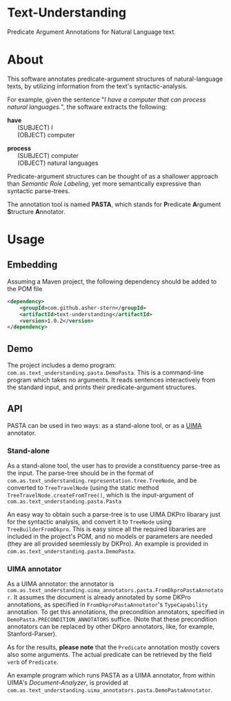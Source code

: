 # Text-Understanding
Predicate Argument Annotations for Natural Language text.

# About


This software annotates predicate-argument structures of natural-language texts, by utilizing information from the text's syntactic-analysis.

For example, given the sentence "*I have a computer that can process natural languages.*", the software extracts the following:

**have**  
&nbsp; &nbsp; &nbsp; (SUBJECT) I  
&nbsp; &nbsp; &nbsp; (OBJECT) computer

**process**  
&nbsp; &nbsp; &nbsp; (SUBJECT) computer  
&nbsp; &nbsp; &nbsp; (OBJECT) natural languages  

Predicate-argument structures can be thought of as a shallower approach than *Semantic Role Labeling*, yet more semantically expressive than syntactic parse-trees.

The annotation tool is named **PASTA**, which stands for **P**redicate **A**rgument **S**tructure **A**nnotator.

# Usage

## Embedding

Assuming a Maven project, the following dependency should be added to the POM file
```xml
<dependency>
    <groupId>com.github.asher-stern</groupId>
    <artifactId>text-understanding</artifactId>
    <version>1.0.2</version>
</dependency>
```

## Demo

The project includes a demo program: `com.as.text_understanding.pasta.DemoPasta`. This is a command-line program which takes no arguments. It reads sentences interactively from the standard input, and prints their predicate-argument structures.


## API

PASTA can be used in two ways: as a stand-alone tool, or as a [UIMA](https://uima.apache.org/) annotator.

### Stand-alone

As a stand-alone tool, the user has to provide a constituency parse-tree as the input. The parse-tree should be in the format of `com.as.text_understanding.representation.tree.TreeNode`, and be converted to `TreeTravelNode` (using the static method `TreeTravelNode.createFromTree()`, which is the input-argument of `com.as.text_understanding.pasta.Pasta`

An easy way to obtain such a parse-tree is to use UIMA DKPro libarary just for the syntactic analysis, and convert it to `TreeNode` using `TreeBuilderFromDkpro`. This is easy since all the required libararies are included in the project's POM, and no models or parameters are needed (they are all provided seemlessly by DKPro). An example is provided in `com.as.text_understanding.pasta.DemoPasta`.

### UIMA annotator

As a UIMA annotator: the annotator is `com.as.text_understanding.uima_annotators.pasta.FromDkproPastaAnnotator`. It assumes the document is already annotated by some DKPro annotations, as specified in `FromDkproPastaAnnotator`'s `TypeCapability` annotation. To get this annotations, the precondition annotators, specified in `DemoPasta.PRECONDITION_ANNOTATORS` suffice. (Note that these precondition annotators can be replaced by other DKpro annotators, like, for example, Stanford-Parser).

As for the results, **please note** that the `Predicate` annotation mostly covers also some arguments. The actual predicate can be retrieved by the field `verb` of `Predicate`.

An example program which runs PASTA as a UIMA annotator, from within UIMA's *Document-Analyzer*, is provided at `com.as.text_understanding.uima_annotators.pasta.DemoPastaAnnotator`.
 




